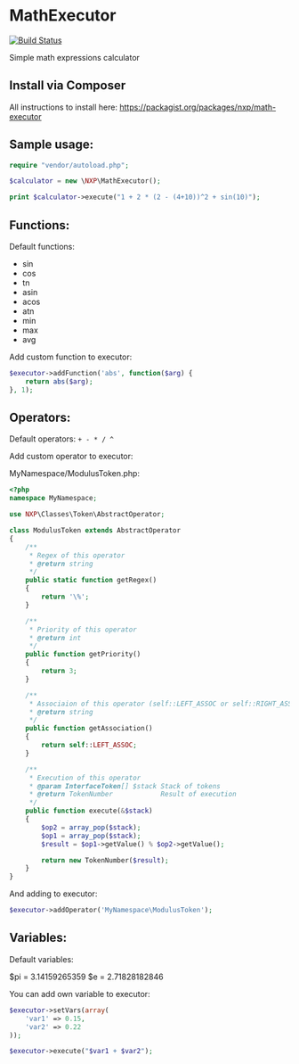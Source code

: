 # MathExecutor

[![Build Status](https://travis-ci.org/NeonXP/MathExecutor.png?branch=master)](https://travis-ci.org/NeonXP/MathExecutor)

Simple math expressions calculator

## Install via Composer

All instructions to install here: https://packagist.org/packages/nxp/math-executor

## Sample usage:

```php
require "vendor/autoload.php";

$calculator = new \NXP\MathExecutor();

print $calculator->execute("1 + 2 * (2 - (4+10))^2 + sin(10)");
```

## Functions:

Default functions:
* sin
* cos
* tn
* asin
* acos
* atn
* min
* max
* avg

Add custom function to executor:
```php
$executor->addFunction('abs', function($arg) {
    return abs($arg);
}, 1);
```

## Operators:

Default operators: `+ - * / ^`

Add custom operator to executor:

MyNamespace/ModulusToken.php:

```php
<?php
namespace MyNamespace;

use NXP\Classes\Token\AbstractOperator;

class ModulusToken extends AbstractOperator
{
    /**
     * Regex of this operator
     * @return string
     */
    public static function getRegex()
    {
        return '\%';
    }

    /**
     * Priority of this operator
     * @return int
     */
    public function getPriority()
    {
        return 3;
    }

    /**
     * Associaion of this operator (self::LEFT_ASSOC or self::RIGHT_ASSOC)
     * @return string
     */
    public function getAssociation()
    {
        return self::LEFT_ASSOC;
    }

    /**
     * Execution of this operator
     * @param InterfaceToken[] $stack Stack of tokens
     * @return TokenNumber            Result of execution
     */
    public function execute(&$stack)
    {
        $op2 = array_pop($stack);
        $op1 = array_pop($stack);
        $result = $op1->getValue() % $op2->getValue();

        return new TokenNumber($result);
    }
}
```

And adding to executor:

```php
$executor->addOperator('MyNamespace\ModulusToken');
```

## Variables:

Default variables:

$pi = 3.14159265359
$e = 2.71828182846

You can add own variable to executor:

```php
$executor->setVars(array(
    'var1' => 0.15,
    'var2' => 0.22
));

$executor->execute("$var1 + $var2");
